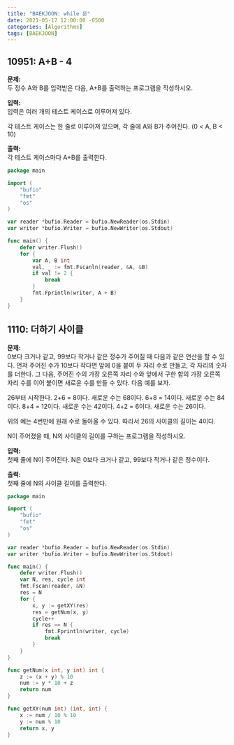 ```yaml
---
title: "BAEKJOON: while 문"
date: 2021-05-17 12:00:00 -0500
categories: [Algorithms]
tags: [BAEKJOON]
---
```


## 10951: A+B - 4

**문제:**<br/>
두 정수 A와 B를 입력받은 다음, A+B를 출력하는 프로그램을 작성하시오.

**입력:**<br/>
입력은 여러 개의 테스트 케이스로 이루어져 있다.

각 테스트 케이스는 한 줄로 이루어져 있으며, 각 줄에 A와 B가 주어진다. (0 < A, B < 10)

**출력:**<br/>
각 테스트 케이스마다 A+B를 출력한다.

```go
package main

import (
	"bufio"
	"fmt"
	"os"
)

var reader *bufio.Reader = bufio.NewReader(os.Stdin)
var writer *bufio.Writer = bufio.NewWriter(os.Stdout)

func main() {
	defer writer.Flush()
	for {
		var A, B int
		val, _ := fmt.Fscanln(reader, &A, &B)
		if val != 2 {
			break
		}
		fmt.Fprintln(writer, A + B)
	}
}
```

## 1110: 더하기 사이클

**문제:**<br/>
0보다 크거나 같고, 99보다 작거나 같은 정수가 주어질 때 다음과 같은 연산을 할 수 있다. 먼저 주어진 수가 10보다 작다면 앞에 0을 붙여 두 자리 수로 만들고, 각 자리의 숫자를 더한다. 그 다음, 주어진 수의 가장 오른쪽 자리 수와 앞에서 구한 합의 가장 오른쪽 자리 수를 이어 붙이면 새로운 수를 만들 수 있다. 다음 예를 보자.

26부터 시작한다. 2+6 = 8이다. 새로운 수는 68이다. 6+8 = 14이다. 새로운 수는 84이다. 8+4 = 12이다. 새로운 수는 42이다. 4+2 = 6이다. 새로운 수는 26이다.

위의 예는 4번만에 원래 수로 돌아올 수 있다. 따라서 26의 사이클의 길이는 4이다.

N이 주어졌을 때, N의 사이클의 길이를 구하는 프로그램을 작성하시오.

**입력:**<br/>
첫째 줄에 N이 주어진다. N은 0보다 크거나 같고, 99보다 작거나 같은 정수이다.

**출력:**<br/>
첫째 줄에 N의 사이클 길이를 출력한다.

```go
package main

import (
	"bufio"
	"fmt"
	"os"
)

var reader *bufio.Reader = bufio.NewReader(os.Stdin)
var writer *bufio.Writer = bufio.NewWriter(os.Stdout)

func main() {
	defer writer.Flush()
	var N, res, cycle int
	fmt.Fscan(reader, &N)
	res = N
	for {
		x, y := getXY(res)
		res = getNum(x, y)
		cycle++
		if res == N {
			fmt.Fprintln(writer, cycle)
			break
		}
	}
}

func getNum(x int, y int) int {
	z := (x + y) % 10
	num := y * 10 + z
	return num
}

func getXY(num int) (int, int) {
	x := num / 10 % 10
	y := num % 10
	return x, y
}
```
